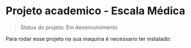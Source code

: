 <h1>Projeto academico - Escala Médica</h1>

> Status do projeto: Em desenvolvimento

Para rodar esse projeto na sua maquina é necessario ter instalado:

```

```
